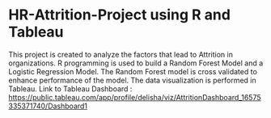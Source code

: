 # HR-Attrition-Project using R and Tableau
This project is created to analyze the factors that lead to Attrition in organizations. R programming is used to build a Random Forest Model and a Logistic Regression Model.
The Random Forest model is cross validated to enhance performance of the model. The data visualization is performed in Tableau.
Link to Tableau Dashboard : https://public.tableau.com/app/profile/delisha/viz/AttritionDashboard_16575335371740/Dashboard1

